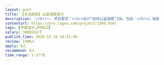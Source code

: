 ```yaml
---                
layout: post       
title: 【关注结核】公益海报设计           
description: '</br>一、项目需求：</br>设计“结核公益海报”1张。包括：</br>1.海报文案创意</br>2.海报平面设计</br>3.海报规格50X70cm（竖版）</br>4.海报风格：简洁、大方又不失设计感。</br>二、项目工期：</br>2016年12月19日—12月29日，元旦期间发布。</br>'     
contenturl: https://pro.lagou.com/project/1349.html      
tags: [平面设计,HTML5]            
salary: 3000元以下          
publish_time: 2016-12-16 14:51:49         
review: 1308人                   
apply: 0人                   
recommend: 0人                   
time_range: 1-3个月              
---                 
```

